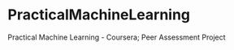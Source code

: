 PracticalMachineLearning
========================

Practical Machine Learning - Coursera; Peer Assessment Project 
